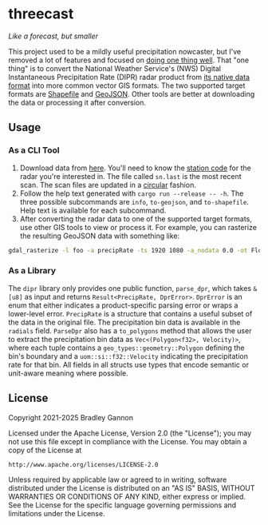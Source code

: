 # threecast

*Like a forecast, but smaller*

This project used to be a mildly useful precipitation nowcaster, but I've removed a lot of features
and focused on [doing one thing well][unix philosophy]. That "one thing" is to convert the National
Weather Service's (NWS) Digital Instantaneous Precipitation Rate (DIPR) radar product from [its
native data format][spec] into more common vector GIS formats. The two supported target formats are
[Shapefile][shapefile] and [GeoJSON][geojson]. Other tools are better at downloading the data or
processing it after conversion.

[unix philosophy]: https://en.wikipedia.org/wiki/Unix_philosophy
[spec]: https://www.roc.noaa.gov/public-documents/icds/2620001T.pdf
[shapefile]: https://en.wikipedia.org/wiki/Shapefile
[geojson]: https://en.wikipedia.org/wiki/GeoJSON

## Usage

### As a CLI Tool

1. Download data from [here][data]. You'll need to know the [station code][nws stations wiki] for
   the radar you're interested in. The file called `sn.last` is the most recent scan. The scan files
   are updated in a [circular][circular buffer] fashion.
2. Follow the help text generated with `cargo run --release -- -h`. The three possible subcommands
   are `info`, `to-geojson`, and `to-shapefile`. Help text is available for each subcommand.
3. After converting the radar data to one of the supported target formats, use other GIS tools to
   view or process it. For example, you can rasterize the resulting GeoJSON data with something
   like:

```bash
gdal_rasterize -l foo -a precipRate -ts 1920 1080 -a_nodata 0.0 -ot Float32 -of GTiff foo.geojson foo.tif > /dev/null
```

[nws stations wiki]: https://en.wikipedia.org/wiki/List_of_National_Weather_Service_Weather_Forecast_Offices
[data]: https://tgftp.nws.noaa.gov/SL.us008001/DF.of/DC.radar/DS.176pr/
[circular buffer]: https://en.wikipedia.org/wiki/Circular_buffer

### As a Library

The `dipr` library only provides one public function, `parse_dpr`, which takes `&[u8]` as input and
returns `Result<PrecipRate, DprError>`. `DprError` is an enum that either indicates a
product-specific parsing error or wraps a lower-level error. `PrecipRate` is a structure that
contains a useful subset of the data in the original file. The precipitation bin data is available
in the `radials` field. `ParseDpr` also has a `to_polygons` method that allows the user to extract
the precipitation bin data as `Vec<(Polygon<f32>, Velocity)>`, where each tuple contains a
`geo_types::geometry::Polygon` defining the bin's boundary and a `uom::si::f32::Velocity` indicating
the precipitation rate for that bin. All fields in all structs use types that encode semantic or
unit-aware meaning where possible.

## License

Copyright 2021-2025 Bradley Gannon

Licensed under the Apache License, Version 2.0 (the "License");
you may not use this file except in compliance with the License.
You may obtain a copy of the License at

    http://www.apache.org/licenses/LICENSE-2.0

Unless required by applicable law or agreed to in writing, software
distributed under the License is distributed on an "AS IS" BASIS,
WITHOUT WARRANTIES OR CONDITIONS OF ANY KIND, either express or implied.
See the License for the specific language governing permissions and
limitations under the License.
